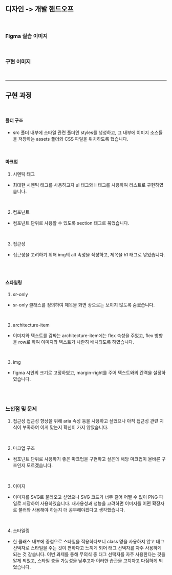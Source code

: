 ## 디자인 -> 개발 핸드오프

<br/>

### Figma 실습 이미지



<br/>

### 구현 이미지



<br/>

---

## 구현 과정

<br/>

#### 폴더 구조
- src 폴더 내부에 스타일 관련 폴더인 styles를 생성하고, 그 내부에 이미지 소스들을 저장하는 assets 폴더와 CSS 파일을 위치하도록 했습니다.

<br/>

#### 마크업
1. 시멘틱 태그
- 최대한 시멘틱 태그를 사용하고자 ul 태그와 li 태그를 사용하여 리스트로 구현하였습니다.

<br/>

2. 컴포넌트
- 컴포넌트 단위로 사용할 수 있도록 section 태그로 묶었습니다.

<br/>

3. 접근성
- 접근성을 고려하기 위해 img의 alt 속성을 작성하고, 제목을 h1 태그로 넣었습니다.

<br/><br/>

#### 스타일링

1. sr-only
- sr-only 클래스를 정의하여 제목을 화면 상으로는 보이지 않도록 숨겼습니다.

<br/>

2. architecture-item
- 이미지와 텍스트를 감싸는 architecture-item에는 flex 속성을 주었고, flex 방향을 row로 하여 이미지와 텍스트가 나란히 배치되도록 하였습니다.

<br/>

3. img
- figma 시안의 크기로 고정하였고, margin-right를 주어 텍스트와의 간격을 설정하였습니다.

<br/><br/>

### 느낀점 및 문제
1. 접근성
접근성 향상을 위해 aria 속성 등을 사용하고 싶었으나 아직 접근성 관련 지식이 부족하여 이게 맞는지 확신이 가지 않았습니다.

<br/>

2. 마크업 구조
- 컴포넌트 단위로 사용하기 좋은 마크업을 구현하고 싶은데 해당 마크업이 올바른 구조인지 모르겠습니다. 

<br/>

3. 이미지
- 이미지를 SVG로 불러오고 싶었으나 SVG 코드가 너무 길어 어쩔 수 없이 PNG 파일로 저장하여 사용하였습니다. 재사용성과 성능을 고려하면 이미지를 어떤 확장자로 불러와 사용해야 하는지 더 공부해야겠다고 생각했습니다.

<br/>

4. 스타일링
- 한 클래스 내부에 중첩으로 스타일을 적용하다보니 class 명을 사용하지 않고 태그 선택자로 스타일을 주는 것이 편하다고 느끼게 되어 태그 선택자를 자주 사용하게 되는 것 같습니다. 이번 과제를 통해 무의식 중 태그 선택자를 자주 사용한다는 것을 알게 되었고, 스타일 충돌 가능성을 낮추고자 이러한 습관을 고치자고 다짐하게 되었습니다.

